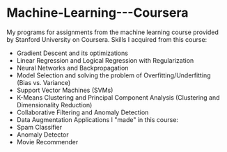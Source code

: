 # Machine-Learning---Coursera
My programs for assignments from the machine learning course provided by Stanford University on Coursera.
Skills I acquired from this course:
- Gradient Descent and its optimizations
- Linear Regression and Logical Regression with Regularization
- Neural Networks and Backpropagation
- Model Selection and solving the problem of Overfitting/Underfitting (Bias vs. Variance)
- Support Vector Machines (SVMs)
- K-Means Clustering and Principal Component Analysis (Clustering and Dimensionality Reduction)
- Collaborative Filtering and Anomaly Detection
- Data Augmentation
Applications I "made" in this course:
- Spam Classifier
- Anomaly Detector
- Movie Recommender
